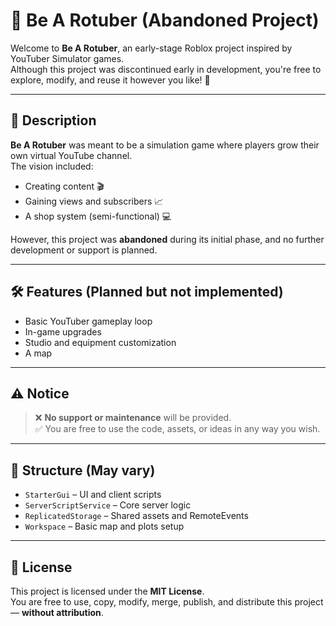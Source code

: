 # 🎥 Be A Rotuber (Abandoned Project)

Welcome to **Be A Rotuber**, an early-stage Roblox project inspired by YouTuber Simulator games.  
Although this project was discontinued early in development, you're free to explore, modify, and reuse it however you like! 🚀

---

## 📜 Description

**Be A Rotuber** was meant to be a simulation game where players grow their own virtual YouTube channel.  
The vision included:
- Creating content 🎬
- Gaining views and subscribers 📈
- A shop system (semi-functional) 💻

However, this project was **abandoned** during its initial phase, and no further development or support is planned.

---

## 🛠️ Features (Planned but not implemented)

- Basic YouTuber gameplay loop
- In-game upgrades
- Studio and equipment customization
- A map

---

## ⚠️ Notice

> ❌ **No support or maintenance** will be provided.  
> ✅ You are free to use the code, assets, or ideas in any way you wish.

---

## 📂 Structure (May vary)

- `StarterGui` – UI and client scripts  
- `ServerScriptService` – Core server logic  
- `ReplicatedStorage` – Shared assets and RemoteEvents  
- `Workspace` – Basic map and plots setup

---

## 📄 License

This project is licensed under the **MIT License**.  
You are free to use, copy, modify, merge, publish, and distribute this project — **without attribution**.
